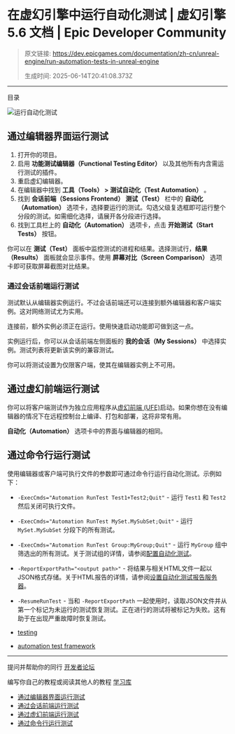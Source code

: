 # 在虚幻引擎中运行自动化测试 | 虚幻引擎 5.6 文档 | Epic Developer Community

> 原文链接: https://dev.epicgames.com/documentation/zh-cn/unreal-engine/run-automation-tests-in-unreal-engine
> 
> 生成时间: 2025-06-14T20:41:08.373Z

---

目录

![运行自动化测试](https://dev.epicgames.com/community/api/documentation/image/f4f30451-242c-4188-bf6f-7ecf0650b602?resizing_type=fill&width=1920&height=335)

## 通过编辑器界面运行测试

1.  打开你的项目。
2.  启用 **功能测试编辑器（Functional Testing Editor）** 以及其他所有内含需运行测试的插件。
3.  重启虚幻编辑器。
4.  在编辑器中找到 **工具（Tools） > 测试自动化（Test Automation）** 。
5.  找到 **会话前端（Sessions Frontend）** **测试（Test）** 栏中的 **自动化（Automation）** 选项卡，选择要运行的测试。勾选父级复选框即可运行整个分段的测试。如需细化选择，请展开各分段进行选择。
6.  找到工具栏上的 **自动化（Automation）** 选项卡，点击 **开始测试（Start Tests）** 按钮。

你可以在 **测试（Test）** 面板中监控测试的进程和结果。选择测试行，**结果（Results）** 面板就会显示事件。使用 **屏幕对比（Screen Comparison）** 选项卡即可获取屏幕截图对比结果。

### 通过会话前端运行测试

测试默认从编辑器实例运行。不过会话前端还可以连接到额外编辑器和客户端实例。这对网络测试尤为实用。

连接前，额外实例必须正在运行。使用快速启动功能即可做到这一点。

实例运行后，你可以从会话前端左侧面板的 **我的会话（My Sessions）** 中选择实例。测试列表将更新该实例的兼容测试。

你可以将测试设置为仅限客户端，使其在编辑器实例上不可用。

## 通过虚幻前端运行测试

你可以将客户端测试作为独立应用程序从[虚幻前端 (UFE)](/documentation/zh-cn/unreal-engine/using-the-unreal-frontend-tool)启动。如果你想在没有编辑器的情况下在远程控制台上编译、打包和部署，这将非常有用。

**自动化（Automation）** 选项卡中的界面与编辑器的相同。

## 通过命令行运行测试

使用编辑器或客户端可执行文件的参数即可通过命令行运行自动化测试。示例如下：

-   `-ExecCmds="Automation RunTest Test1+Test2;Quit"` - 运行 `Test1` 和 `Test2` 然后关闭可执行文件。
-   `-ExecCmds="Automation RunTest MySet.MySubSet;Quit"` - 运行 `MySet.MySubSet` 分段下的所有测试。
-   `-ExecCmds="Automation RunTest Group:MyGroup;Quit"` - 运行 `MyGroup` 组中筛选出的所有测试。关于测试组的详情，请参阅[配置自动化测试](/documentation/zh-cn/unreal-engine/configure-automation-tests-in-unreal-engine)。
-   `-ReportExportPath="<output path>"` - 将结果与相关HTML文件一起以JSON格式存储。关于HTML报告的详情，请参阅[设置自动化测试报告服务器](/documentation/zh-cn/unreal-engine/setting-up-an-automation-test-report-server)。
-   `-ResumeRunTest` - 当和 `-ReportExportPath` 一起使用时，读取JSON文件并从第一个标记为未运行的测试恢复测试。正在进行的测试将被标记为失败。这有助于在出现严重故障时恢复测试。

-   [testing](https://dev.epicgames.com/community/search?query=testing)
-   [automation test framework](https://dev.epicgames.com/community/search?query=automation%20test%20framework)

* * *

提问并帮助你的同行 [开发者论坛](https://forums.unrealengine.com/categories?tag=unreal-engine)

编写你自己的教程或阅读其他人的教程 [学习库](https://dev.epicgames.com/community/unreal-engine/learning)

-   [通过编辑器界面运行测试](/documentation/zh-cn/unreal-engine/run-automation-tests-in-unreal-engine#%E9%80%9A%E8%BF%87%E7%BC%96%E8%BE%91%E5%99%A8%E7%95%8C%E9%9D%A2%E8%BF%90%E8%A1%8C%E6%B5%8B%E8%AF%95)
-   [通过会话前端运行测试](/documentation/zh-cn/unreal-engine/run-automation-tests-in-unreal-engine#%E9%80%9A%E8%BF%87%E4%BC%9A%E8%AF%9D%E5%89%8D%E7%AB%AF%E8%BF%90%E8%A1%8C%E6%B5%8B%E8%AF%95)
-   [通过虚幻前端运行测试](/documentation/zh-cn/unreal-engine/run-automation-tests-in-unreal-engine#%E9%80%9A%E8%BF%87%E8%99%9A%E5%B9%BB%E5%89%8D%E7%AB%AF%E8%BF%90%E8%A1%8C%E6%B5%8B%E8%AF%95)
-   [通过命令行运行测试](/documentation/zh-cn/unreal-engine/run-automation-tests-in-unreal-engine#%E9%80%9A%E8%BF%87%E5%91%BD%E4%BB%A4%E8%A1%8C%E8%BF%90%E8%A1%8C%E6%B5%8B%E8%AF%95)